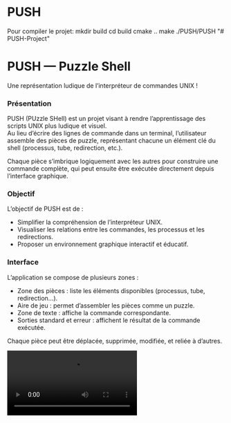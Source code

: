 # PUSH

Pour compiler le projet:
mkdir build
cd build
cmake ..
make
./PUSH/PUSH
"# PUSH-Project" 


# PUSH — Puzzle Shell

Une représentation ludique de l’interpréteur de commandes UNIX !

### Présentation

PUSH (PUzzle SHell) est un projet visant à rendre l’apprentissage des scripts UNIX plus ludique et visuel.  
Au lieu d’écrire des lignes de commande dans un terminal, l’utilisateur assemble des pièces de puzzle, représentant chacune un élément clé du shell (processus, tube, redirection, etc.).

Chaque pièce s’imbrique logiquement avec les autres pour construire une commande complète, qui peut ensuite être exécutée directement depuis l’interface graphique.

### Objectif

L’objectif de PUSH est de :
* Simplifier la compréhension de l’interpréteur UNIX.
* Visualiser les relations entre les commandes, les processus et les redirections.
* Proposer un environnement graphique interactif et éducatif.

### Interface

L’application se compose de plusieurs zones :
* Zone des pièces : liste les éléments disponibles (processus, tube, redirection…).
* Aire de jeu : permet d’assembler les pièces comme un puzzle.
* Zone de texte : affiche la commande correspondante.
* Sorties standard et erreur : affichent le résultat de la commande exécutée.

Chaque pièce peut être déplacée, supprimée, modifiée, et reliée à d’autres.

![alt text](https://perso.esiee.fr/~kehlhofp/Videos/PUSH.mp4)